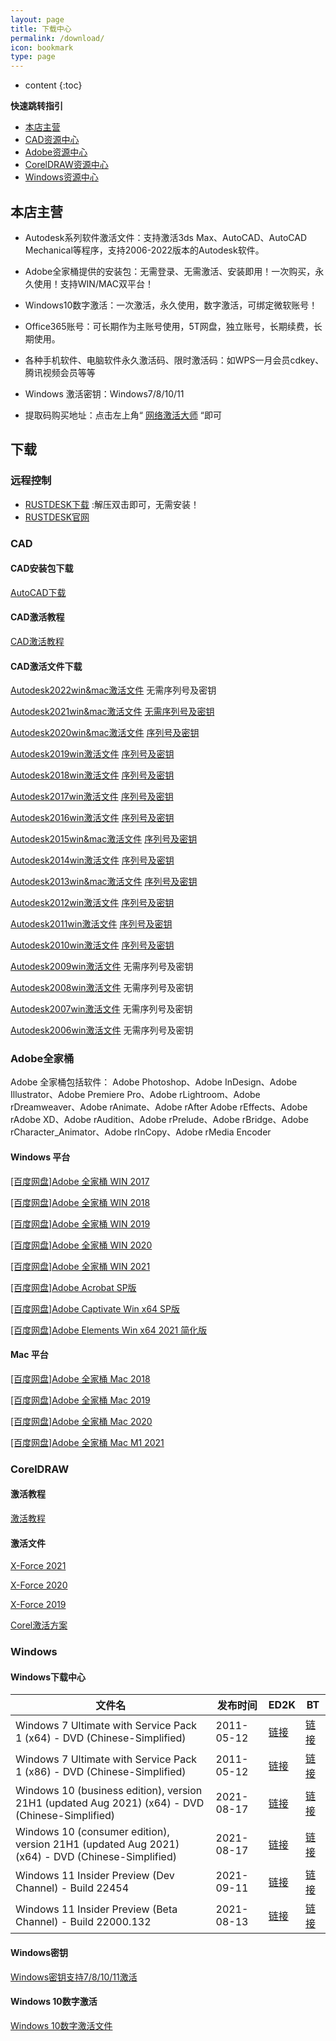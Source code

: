 ```yaml
---
layout: page
title: 下载中心
permalink: /download/
icon: bookmark
type: page
---
```


* content
{:toc}

**快速跳转指引**

- [本店主营](/download/#本店主营)
- [CAD资源中心](/download/#CAD)
- [Adobe资源中心](/download/#Adobe全家桶)
- [CorelDRAW资源中心](/download/#Adobe全家桶)
- [Windows资源中心](/download/#Windows)
## 本店主营 

* Autodesk系列软件激活文件：支持激活3ds Max、AutoCAD、AutoCAD Mechanical等程序，支持2006-2022版本的Autodesk软件。

* Adobe全家桶提供的安装包：无需登录、无需激活、安装即用！一次购买，永久使用！支持WIN/MAC双平台！

* Windows10数字激活：一次激活，永久使用，数字激活，可绑定微软账号！

* Office365账号：可长期作为主账号使用，5T网盘，独立账号，长期续费，长期使用。

* 各种手机软件、电脑软件永久激活码、限时激活码：如WPS一月会员cdkey、腾讯视频会员等等

* Windows 激活密钥：Windows7/8/10/11

* 提取码购买地址：点击左上角“ [网络激活大师](https://ms365.taobao.com) “即可

## 下载

### 远程控制
* [RUSTDESK下载](http://gitee.com/rustdesk/rustdesk/attach_files/815641/download/rustdesk-1.1.8-windows_x64-portable.zip) :解压双击即可，无需安装！
* [RUSTDESK官网](http://rustdesk.com/zh/)


### CAD 

#### CAD安装包下载
[AutoCAD下载](https://www.autodesk.com/free-trials)

#### CAD激活教程
[CAD激活教程](/cad/)

#### CAD激活文件下载
[Autodesk2022win&mac激活文件](https://ods.lanzoui.com/iJgnDuck1qj) 无需序列号及密钥

[Autodesk2021win&mac激活文件](https://ods.lanzoui.com/iphLyuck1eh) [无需序列号及密钥](/cad2021/)

[Autodesk2020win&mac激活文件](https://ods.lanzoui.com/iCDwAuck1dg) [序列号及密钥](/cad2020/)

[Autodesk2019win激活文件](https://ods.lanzoui.com/iAWLYuck90b) [序列号及密钥](/cad2019/)

[Autodesk2018win激活文件](https://ods.lanzoui.com/iskfVuck0he) [序列号及密钥](/cad2018/)

[Autodesk2017win激活文件](https://ods.lanzoui.com/iGP0Iuck07e) [序列号及密钥](/cad2017/)

[Autodesk2016win激活文件](https://ods.lanzoui.com/iBbJFuck02j) [序列号及密钥](/cad2016/)

[Autodesk2015win&mac激活文件](https://ods.lanzoui.com/ivrAJucjzmd) [序列号及密钥](/cad2015/)

[Autodesk2014win激活文件](https://ods.lanzoui.com/iTKMVuck34j) [序列号及密钥](/cad2014/)

[Autodesk2013win&mac激活文件](https://ods.lanzoui.com/ia1DUuck32h) [序列号及密钥](/cad2013/)

[Autodesk2012win激活文件](https://ods.lanzoui.com/ip7O7uck2va) [序列号及密钥](/cad2012/)

[Autodesk2011win激活文件](https://ods.lanzoui.com/iTmFHuck2gf) [序列号及密钥](/cad2011/)

[Autodesk2010win激活文件](https://ods.lanzoui.com/iVtpkuck2cb) [序列号及密钥](/cad2010/)

[Autodesk2009win激活文件](https://ods.lanzoui.com/iXrjiuck29i) 无需序列号及密钥

[Autodesk2008win激活文件](https://ods.lanzoui.com/iKu9Quck26f) 无需序列号及密钥

[Autodesk2007win激活文件](https://ods.lanzoui.com/iCPQPuck23c) 无需序列号及密钥

[Autodesk2006win激活文件](https://ods.lanzoui.com/i5S9nuck1zi) 无需序列号及密钥

### Adobe全家桶
Adobe 全家桶包括软件： Adobe Photoshop、Adobe InDesign、Adobe Illustrator、Adobe Premiere Pro、Adobe rLightroom、Adobe rDreamweaver、Adobe rAnimate、Adobe rAfter   Adobe rEffects、Adobe rAdobe XD、Adobe rAudition、Adobe rPrelude、Adobe rBridge、Adobe rCharacter_Animator、Adobe rInCopy、Adobe rMedia Encoder 

#### Windows 平台

[[百度网盘]Adobe 全家桶  WIN 2017](https://pan.baidu.com/s/1qkphct5gWfgz0t5JBSa0Zw)

[[百度网盘]Adobe 全家桶  WIN 2018](https://pan.baidu.com/s/1Zew0XZM8nw5nfVjybNmXWA)

[[百度网盘]Adobe 全家桶  WIN 2019](https://pan.baidu.com/s/1vkUzXAhgwALroOnZSof1mw)

[[百度网盘]Adobe 全家桶  WIN 2020](https://pan.baidu.com/s/1gChCB9jE6OZ8YdDNy392Bg)

[[百度网盘]Adobe 全家桶  WIN 2021](https://pan.baidu.com/s/1yR9HjMgLC86foN4JbkTrqQ)

[[百度网盘]Adobe Acrobat SP版](https://pan.baidu.com/s/1Rz7_43gHHt-S3c1eXTPaLQ)

[[百度网盘]Adobe Captivate Win x64 SP版](https://pan.baidu.com/s/1IJetSmOPsHhhoeb5_Vv1FA)

[[百度网盘]Adobe Elements Win x64  2021 简化版](https://pan.baidu.com/s/17NJaMZAzzGK8qhB3WS0A2w)


#### Mac 平台


[[百度网盘]Adobe 全家桶  Mac 2018](https://pan.baidu.com/s/1BLajy0jxDhncvxCWxvq21A)

[[百度网盘]Adobe 全家桶  Mac 2019](https://pan.baidu.com/s/1eAXcAR1-2ONnXAe-SVpurQ)

[[百度网盘]Adobe 全家桶  Mac 2020](https://pan.baidu.com/s/1dLKOYtGvXfX8Z9KDt55JFA)

[[百度网盘]Adobe 全家桶  Mac M1 2021](https://pan.baidu.com/s/1yISAD5U5QiRQchcTSWEC9w)

### CorelDRAW

#### 激活教程
[激活教程](/Corel/)
#### 激活文件

[X-Force 2021](https://ods.lanzoui.com/i0HE0ue1lmd)

[X-Force 2020](https://ods.lanzoui.com/ihta2ue1llc)

[X-Force 2019](https://ods.lanzoui.com/iNw6que1lkb)

[Corel激活方案](https://ods.lanzoui.com/isbWEue1lne)

### Windows

#### Windows下载中心
|<strong>文件名</strong>|<strong>发布时间</strong>|<strong>ED2K</strong>|<strong>BT</strong>|
|---|---|---|---|
|Windows 7 Ultimate with Service Pack 1 (x64) - DVD (Chinese-Simplified)|2011-05-12|[链接][1]|[链接][2]|
|Windows 7 Ultimate with Service Pack 1 (x86) - DVD (Chinese-Simplified)|2011-05-12|[链接][3]|[链接][4]|
|Windows 10 (business edition), version 21H1 (updated Aug 2021) (x64) - DVD (Chinese-Simplified)|2021-08-17|[链接][5]|[链接][6]|
|Windows 10 (consumer edition), version 21H1 (updated Aug 2021) (x64) - DVD (Chinese-Simplified)|2021-08-17|[链接][7]|[链接][8]|
|Windows 11 Insider Preview (Dev Channel) - Build 22454|2021-09-11|[链接][9]|[链接][10]|
|Windows 11 Insider Preview (Beta Channel) - Build 22000.132|2021-08-13|[链接][11]|[链接][12]|
#### Windows密钥
[Windows密钥支持7/8/10/11激活](https://item.taobao.com/item.htm?ft=t&id=656613587666)
#### Windows 10数字激活
[Windows 10数字激活文件](https://ods.lanzoui.com/i1lPsu0kkaf)

[1]: ed2k://|file|cn_windows_7_ultimate_with_sp1_x64_dvd_u_677408.iso|3420557312|B58548681854236C7939003B583A8078|/
[2]: magnet:?xt=urn:btih:E86414F638E11104248108B155BE9408A8362509&dn=cn_windows_7_ultimate_with_sp1_x64_dvd_u_677408.iso&xl=3420557312
[3]: ed2k://|file|cn_windows_7_ultimate_with_sp1_x86_dvd_u_677486.iso|2653276160|7503E4B9B8738DFCB95872445C72AEFB|/
[4]: magnet:?xt=urn:btih:585DF592DE43A067C75CFE5A639B41FC3F24DA6F&dn=cn_windows_7_ultimate_with_sp1_x86_dvd_u_677486.iso&xl=2653276160
[5]: ed2k://|file|zh-cn_windows_10_business_editions_version_21h1_updated_aug_2021_x64_dvd_e77da303.iso|5718181888|95679849D8F40DA52EB6DAF3DE97283B|/
[6]: ed2k://|file|zh-cn_windows_10_business_editions_version_21h1_updated_aug_2021_x64_dvd_e77da303.iso|5718181888|95679849D8F40DA52EB6DAF3DE97283B|/
[7]: ed2k://|file|zh-cn_windows_10_consumer_editions_version_21h1_updated_aug_2021_x64_dvd_4de56d76.iso|5831573504|B5E8A86D6C148A11292EBE45C81773AB|/
[8]: magnet:?xt=urn:btih:478BBEAA57454993C0C78A3018E1AE80219258CD&dn=zh-cn_windows_10_consumer_editions_version_21h1_updated_aug_2021_x64_dvd_4de56d76.iso&xl=5831573504
[9]: ed2k://|file|Windows11_InsiderPreview_Client_x64_zh-cn_22454.iso|4903213056|A4FD6D7058261FCB31D076BA727FAF77|/
[10]: magnet:?xt=urn:btih:72DCA2544C2135412A0725307FB2C7CD97D22261&dn=Windows11_InsiderPreview_Client_x64_zh-cn_22454.iso&xl=4903213056
[11]: ed2k://|file|Windows11_InsiderPreview_Client_x64_zh-cn_22000.iso|5506693120|0D9E847ABF673C87F60737633AD95675|/
[12]: magnet:?xt=urn:btih:575BBD64A372284C92A304A2492D7E2F7DCE3BFE&dn=Windows11_InsiderPreview_Client_x64_zh-cn_22000.iso&xl=5506693120
 